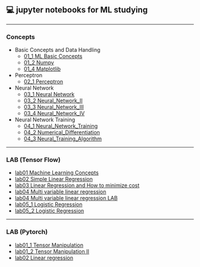 ## 💻 jupyter notebooks for ML studying
---
### Concepts
+ Basic Concepts and Data Handling
    + [01_1 ML Basic Concepts](ml_book/01_1_Basic_Concepts.html)
    + [01_2 Numpy](ml_book/01_2_Numpy.html)
    + [01_4 Matplotlib](ml_book/01_4_Matplotlib.html)
+ Perceptron
    + [02_1 Perceptron](ml_book/02_1_Perceptron.html)
+ Neural Network
    + [03_1 Neural Network](ml_book/03_1_Neural_Network.html)
    + [03_2 Neural_Network_II](ml_book/03_2_Neural_Network_II.html)
    + [03_3 Neural_Network_III](ml_book/03_3_Neural_Network_III.html)
    + [03_4 Neural_Network_IV](ml_book/03_4_Neural_Network_IV.html)
+ Neural Network Training
    + [04_1 Neural_Network_Training](ml_book/04_1_Neural_Network_Training.html)
    + [04_2 Numerical_Differentiation](ml_book/04_2_Numerical_Differentiation.html)
    + [04_3 Neural_Training_Algorithm](ml_book/04_3_Neural_Training_Algorithm.html)
    
---
### LAB (Tensor Flow)
+ [lab01 Machine Learning Concepts](tensor_flow/lab01_Machine_Learning_Concepts.html)
+ [lab02 Simple Linear Regression](tensor_flow/lab02_Simple_Linear_Regression.html)
+ [lab03 Linear Regression and How to minimize cost](tensor_flow/lab03_Linear_Regression_and_How_to_minimize_cost.html)
+ [lab04 Multi variable linear regression](tensor_flow/lab04_Multi_variable_linear_regression.html)
+ [lab04 Multi variable linear regression LAB](tensor_flow/lab04_Multi_variable_linear_regression_LAB.html)
+ [lab05_1 Logistic Regression](tensor_flow/lab05_1_Logistic_Regression.html)
+ [lab05_2 Logistic Regression](tensor_flow/lab05_2_Logistic_Regression.html)

---
### LAB (Pytorch)
+ [lab01_1 Tensor Manipulation](pytorch/lab01_1_Tensor_Manipulation.html)
+ [lab01_2 Tensor Manipulation II](pytorch/lab01_2_Tensor_ManipulationII.html)
+ [lab02 Linear regression](pytorch/lab02_Linear_regression.html)
